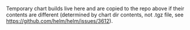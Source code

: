 Temporary chart builds live here and are copied to the repo above if 
their contents are different (determined by chart dir contents, not .tgz file,
see https://github.com/helm/helm/issues/3612).
